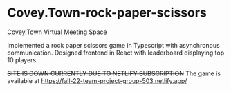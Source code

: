 # Covey.Town-rock-paper-scissors
Covey.Town Virtual Meeting Space 

Implemented a rock paper scissors game in Typescript with asynchronous communication.
Designed frontend in React with leaderboard displaying top 10 players.

~~SITE IS DOWN CURRENTLY DUE TO NETLIFY SUBSCRIPTION~~
The game is available at https://fall-22-team-project-group-503.netlify.app/
